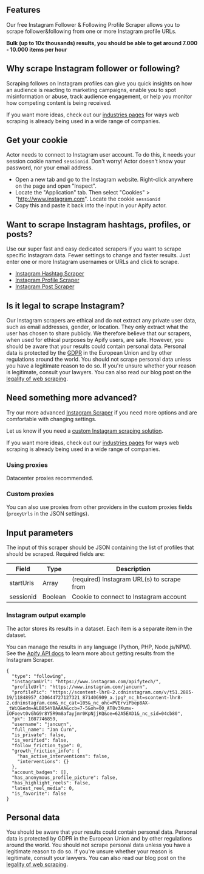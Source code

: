 ## Features
Our free Instagram Follower & Following Profile Scraper allows you to scrape follower&following from one or more Instagram profile URLs.

**Bulk (up to 10x thousands) results, you should be able to get around 7.000 - 10.000 items per hour**

## Why scrape Instagram follower or following?
Scraping follows on Instagram profiles can give you quick insights on how an audience is reacting to marketing campaigns, enable you to spot misinformation or abuse, track audience engagement, or help you monitor how competing content is being received.

If you want more ideas, check out our [industries pages](https://apify.com/industries) for ways web scraping is already being used in a wide range of companies.

## Get your cookie
Actor needs to connect to Instagram user account. To do this, it needs your session cookie named `sessionid`.
Don't worry! Actor doesn't know your password, nor your email address.

- Open a new tab and go to the Instagram website. Right-click anywhere on the page and open "Inspect".
- Locate the "Application" tab. Then select "Cookies" > "http://www.instagram.com". Locate the cookie `sessionid`
- Copy this and paste it back into the input in your Apify actor.

## Want to scrape Instagram hashtags, profiles, or posts?
Use our super fast and easy dedicated scrapers if you want to scrape specific Instagram data. Fewer settings to change and faster results. Just enter one or more Instagram usernames or URLs and click to scrape.

- [Instagram Hashtag Scraper](https://apify.com/zuzka/instagram-hashtag-scraper)
- [Instagram Profile Scraper](https://apify.com/zuzka/instagram-profile-scraper)
- [Instagram Post Scraper](https://apify.com/zuzka/instagram-post-scraper)

## Is it legal to scrape Instagram?
Our Instagram scrapers are ethical and do not extract any private user data, such as email addresses, gender, or location. They only extract what the user has chosen to share publicly. We therefore believe that our scrapers, when used for ethical purposes by Apify users, are safe. However, you should be aware that your results could contain personal data. Personal data is protected by the [GDPR](https://en.wikipedia.org/wiki/General_Data_Protection_Regulation) in the European Union and by other regulations around the world. You should not scrape personal data unless you have a legitimate reason to do so. If you're unsure whether your reason is legitimate, consult your lawyers. You can also read our blog post on the [legality of web scraping](https://blog.apify.com/is-web-scraping-legal/).

## Need something more advanced?
Try our more advanced [Instagram Scraper](https://apify.com/jaroslavhejlek/instagram-scraper) if you need more options and are comfortable with changing settings.

Let us know if you need a [custom Instagram scraping solution](https://apify.com/custom-solutions).

If you want more ideas, check out our [industries pages](https://apify.com/industries) for ways web scraping is already being used in a wide range of companies.

### Using proxies
Datacenter proxies recommended.

### Custom proxies
You can also use proxies from other providers in the custom proxies fields (`proxyUrls` in the JSON settings).

## Input parameters
The input of this scraper should be JSON containing the list of profiles that should be scraped. Required fields are:

| Field | Type | Description |
| ----- | ---- | ----------- |
| startUrls | Array | (required) Instagram URL(s) to scrape from |
| sessionid | Boolean | Cookie to connect to Instagram account |

### Instagram output example
The actor stores its results in a dataset. Each item is a separate item in the dataset.

You can manage the results in any language (Python, PHP, Node.js/NPM). See the [Apify API docs](https://docs.apify.com/api/v2) to learn more about getting results from the Instagram Scraper.

```jsonc
{
  "type": "following",
  "instagramUrl": "https://www.instagram.com/apifytech/",
  "profileUrl": "https://www.instagram.com/jancurn",
  "profilePic": "https://scontent-lhr8-2.cdninstagram.com/v/t51.2885-19/11848957_430644727127321_871406909_a.jpg?_nc_ht=scontent-lhr8-2.cdninstagram.com&_nc_cat=105&_nc_ohc=PVErviPbep8AX-_tWiQ&edm=ALB854YBAAAA&ccb=7-5&oh=00_AT8v3Kumv-iOFoevt0vGhG9r8Y5R9m8afayjmr0KpNjjKQ&oe=62A5EAD1&_nc_sid=04cb80",
  "pk": 1087746859,
  "username": "jancurn",
  "full_name": "Jan Čurn",
  "is_private": false,
  "is_verified": false,
  "follow_friction_type": 0,
  "growth_friction_info": {
    "has_active_interventions": false,
    "interventions": {}
  },
  "account_badges": [],
  "has_anonymous_profile_picture": false,
  "has_highlight_reels": false,
  "latest_reel_media": 0,
  "is_favorite": false
}
```

## Personal data
You should be aware that your results could contain personal data. Personal data is protected by GDPR in the European Union and by other regulations around the world. You should not scrape personal data unless you have a legitimate reason to do so. If you're unsure whether your reason is legitimate, consult your lawyers. You can also read our blog post on the [legality of web scraping](https://blog.apify.com/is-web-scraping-legal/).